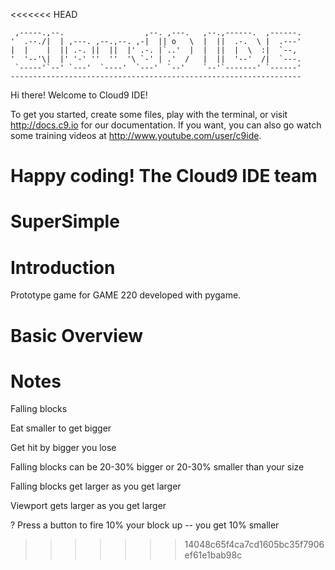 <<<<<<< HEAD

     ,-----.,--.                  ,--. ,---.   ,--.,------.  ,------.
    '  .--./|  | ,---. ,--.,--. ,-|  || o   \  |  ||  .-.  \ |  .---'
    |  |    |  || .-. ||  ||  |' .-. |`..'  |  |  ||  |  \  :|  `--, 
    '  '--'\|  |' '-' ''  ''  '\ `-' | .'  /   |  ||  '--'  /|  `---.
     `-----'`--' `---'  `----'  `---'  `--'    `--'`-------' `------'
    ----------------------------------------------------------------- 


Hi there! Welcome to Cloud9 IDE!

To get you started, create some files, play with the terminal,
or visit http://docs.c9.io for our documentation.
If you want, you can also go watch some training videos at
http://www.youtube.com/user/c9ide.

Happy coding!
The Cloud9 IDE team
=======
# SuperSimple
# Introduction
Prototype game for GAME 220 developed with pygame.

# Basic Overview

# Notes
Falling blocks

Eat smaller to get bigger

Get hit by bigger you lose

Falling blocks can be 20-30% bigger or 20-30% smaller than your size

Falling blocks get larger as you get larger

Viewport gets larger as you get larger

? Press a button to fire 10% your block up -- you get 10% smaller
>>>>>>> 14048c65f4ca7cd1605bc35f7906ef61e1bab98c
